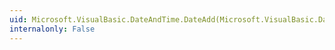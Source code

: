 ```yaml
---
uid: Microsoft.VisualBasic.DateAndTime.DateAdd(Microsoft.VisualBasic.DateInterval,System.Double,System.DateTime)
internalonly: False
---
```

